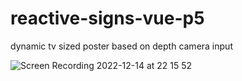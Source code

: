 # reactive-signs-vue-p5
dynamic tv sized poster based on depth camera input

![Screen Recording 2022-12-14 at 22 15 52](https://github.com/kauzkoko/reactive-signs-vue-p5/assets/70515421/61474883-e379-4b2d-8909-ff0f283b6013)
